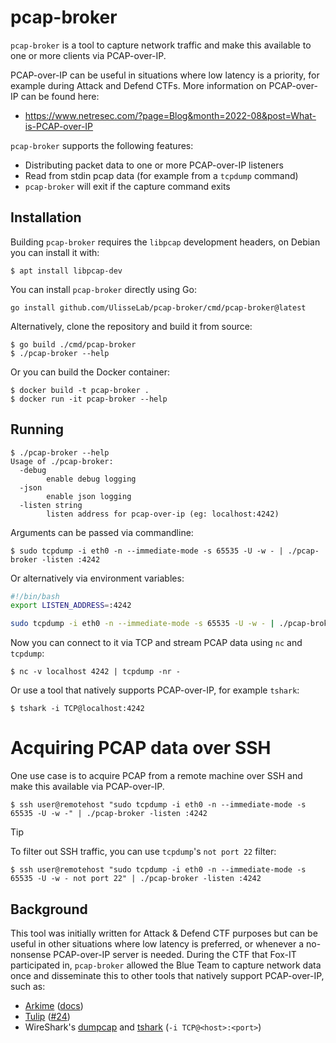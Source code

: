 <!--
SPDX-FileCopyrightText: 2023 - 2025 VaiTon <eyadlorenzo@gmail.com>
SPDX-FileCopyrightText: 2023 Yun Zheng Hu <hu@fox-it.com>

SPDX-License-Identifier: Apache-2.0
-->

# pcap-broker

`pcap-broker` is a tool to capture network traffic and make this available to one or more clients via PCAP-over-IP.

PCAP-over-IP can be useful in situations where low latency is a priority, for example during Attack and Defend CTFs.
More information on PCAP-over-IP can be found here:

- https://www.netresec.com/?page=Blog&month=2022-08&post=What-is-PCAP-over-IP

`pcap-broker` supports the following features:

- Distributing packet data to one or more PCAP-over-IP listeners
- Read from stdin pcap data (for example from a `tcpdump` command)
- `pcap-broker` will exit if the capture command exits

## Installation

Building `pcap-broker` requires the `libpcap` development headers, on Debian you can install it with:

```shell
$ apt install libpcap-dev
```

You can install `pcap-broker` directly using Go:

```shell
go install github.com/UlisseLab/pcap-broker/cmd/pcap-broker@latest
```

Alternatively, clone the repository and build it from source:

```shell
$ go build ./cmd/pcap-broker
$ ./pcap-broker --help
```

Or you can build the Docker container:

```shell
$ docker build -t pcap-broker .
$ docker run -it pcap-broker --help
```

## Running

```shell
$ ./pcap-broker --help
Usage of ./pcap-broker:
  -debug
        enable debug logging
  -json
        enable json logging
  -listen string
        listen address for pcap-over-ip (eg: localhost:4242)
```

Arguments can be passed via commandline:

```shell
$ sudo tcpdump -i eth0 -n --immediate-mode -s 65535 -U -w - | ./pcap-broker -listen :4242
```

Or alternatively via environment variables:

```bash
#!/bin/bash
export LISTEN_ADDRESS=:4242

sudo tcpdump -i eth0 -n --immediate-mode -s 65535 -U -w - | ./pcap-broker
```

Now you can connect to it via TCP and stream PCAP data using `nc` and `tcpdump`:

```shell
$ nc -v localhost 4242 | tcpdump -nr -
```

Or use a tool that natively supports PCAP-over-IP, for example `tshark`:

```shell
$ tshark -i TCP@localhost:4242
```

# Acquiring PCAP data over SSH

One use case is to acquire PCAP from a remote machine over SSH and make this available via PCAP-over-IP.

```shell
$ ssh user@remotehost "sudo tcpdump -i eth0 -n --immediate-mode -s 65535 -U -w -" | ./pcap-broker -listen :4242
```

> [!TIP]
> To filter out SSH traffic, you can use `tcpdump`'s `not port 22` filter:
>
> ```shell
> $ ssh user@remotehost "sudo tcpdump -i eth0 -n --immediate-mode -s 65535 -U -w - not port 22" | ./pcap-broker -listen :4242
> ```

## Background

This tool was initially written for Attack & Defend CTF purposes but can be useful in other situations where low latency is preferred, or whenever a no-nonsense PCAP-over-IP server is needed. During the CTF that Fox-IT participated in, `pcap-broker` allowed the Blue Team to capture network data once and disseminate this to other tools that natively support PCAP-over-IP, such as:

- [Arkime](https://arkime.com/) ([docs](https://arkime.com/settings#reader-poi))
- [Tulip](https://github.com/OpenAttackDefenseTools/tulip) ([#24](https://github.com/OpenAttackDefenseTools/tulip/pull/24))
- WireShark's [dumpcap](https://www.wireshark.org/docs/man-pages/dumpcap.html) and [tshark](https://www.wireshark.org/docs/man-pages/tshark.html) (`-i TCP@<host>:<port>`)
